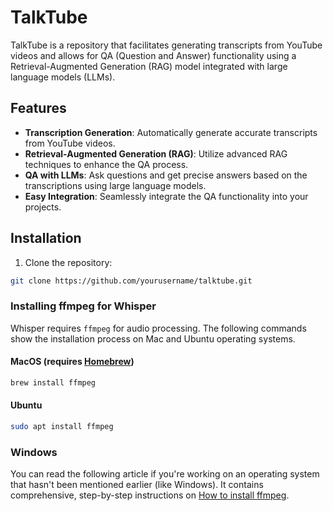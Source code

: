 # TalkTube

TalkTube is a repository that facilitates generating transcripts from YouTube videos and allows for QA (Question and Answer) functionality using a Retrieval-Augmented Generation (RAG) model integrated with large language models (LLMs).

## Features

- **Transcription Generation**: Automatically generate accurate transcripts from YouTube videos.
- **Retrieval-Augmented Generation (RAG)**: Utilize advanced RAG techniques to enhance the QA process.
- **QA with LLMs**: Ask questions and get precise answers based on the transcriptions using large language models.
- **Easy Integration**: Seamlessly integrate the QA functionality into your projects.

## Installation

1. Clone the repository:

```bash
git clone https://github.com/yourusername/talktube.git
```

### Installing ffmpeg for Whisper

Whisper requires `ffmpeg` for audio processing. The following commands show the installation process on Mac and Ubuntu operating systems.

#### MacOS (requires [Homebrew](https://brew.sh/))

```bash
brew install ffmpeg
```


#### Ubuntu 

```bash
sudo apt install ffmpeg
```


### Windows 


You can read the following article if you're working on an operating system that hasn't been mentioned earlier
 (like Windows). It contains comprehensive, step-by-step instructions on [How to install ffmpeg](https://www.hostinger.com/tutorials/how-to-install-ffmpeg).